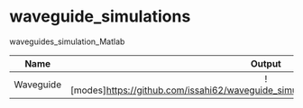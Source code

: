 # waveguide_simulations
waveguides_simulation_Matlab



Name         | Output                                                                                                  |
------------ |:-------------------------------------------------------------------------------------------------------:|
Waveguide|![modes]https://github.com/issahi62/waveguide_simulations/blob/master/slab_hy_mode.png |
                     
